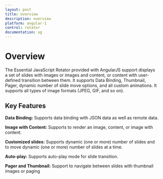 ```yaml
---
layout: post
title: overview
description: overview
platform: angular-1
control: rotator
documentation: ug
---
```

# Overview

The Essential JavaScript Rotator provided with AngularJS support displays a set of slides with images or images and content, or content with user-defined transition between them. It supports Data Binding, Thumbnail, Pager, dynamic number of slide move options, and all custom animations. It supports all types of image formats (JPEG, GIF, and so on).

## Key Features

**Data Binding:** Supports data binding with JSON data as well as remote data.

**Image with Content:** Supports to render an image, content, or image with content.

**Customized slides:** Supports dynamic (one or more) number of slides and to move dynamic (one or more) number of slides at a time.

**Auto-play:** Supports auto-play mode for slide transition.

**Pager and Thumbnail:** Support to navigate between slides with thumbnail images or paging



